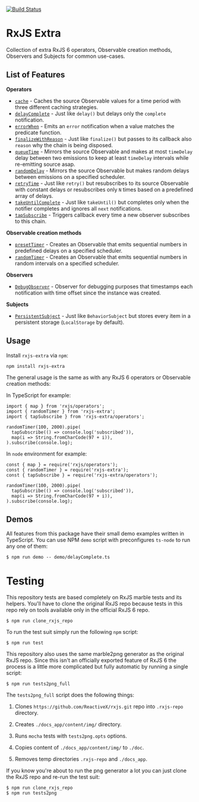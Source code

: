 [![Build Status](https://travis-ci.org/martinsik/rxjs-extra.svg?branch=master)](https://travis-ci.org/martinsik/rxjs-extra)

# RxJS Extra

Collection of extra RxJS 6 operators, Observable creation methods, Observers and Subjects for common use-cases.

## List of Features

**Operators**

 - [`cache`](https://github.com/martinsik/rxjs-extra/blob/master/doc/cache.md) - Caches the source Observable values for a time period with three different caching strategies.
 - [`delayComplete`](https://github.com/martinsik/rxjs-extra/blob/master/doc/delayComplete.md) - Just like `delay()` but delays only the `complete` notification.
 - [`errorWhen`](https://github.com/martinsik/rxjs-extra/blob/master/doc/errorWhen.md) - Emits an `error` notification when a value matches the predicate function.
 - [`finalizeWithReason`](https://github.com/martinsik/rxjs-extra/blob/master/doc/finalizeWithReason.md) - Just like `finalize()` but passes to its callback also `reason` why the chain is being disposed.
 - [`queueTime`](https://github.com/martinsik/rxjs-extra/blob/master/doc/queueTime.md) - Mirrors the source Observable and makes at most `timeDelay` delay between two emissions to keep at least `timeDelay` intervals while re-emitting source asap.
 - [`randomDelay`](https://github.com/martinsik/rxjs-extra/blob/master/doc/randomDelay.md) - Mirrors the source Observable but makes random delays between emissions on a specified scheduler.
 - [`retryTime`](https://github.com/martinsik/rxjs-extra/blob/master/doc/retryTime.md) - Just like `retry()` but resubscribes to its source Observable with constant delays or resubscribes only `N` times based on a predefined array of delays.
 - [`takeUntilComplete`](https://github.com/martinsik/rxjs-extra/blob/master/doc/takeUntilComplete.md) - Just like `takeUntil()` but completes only when the notifier completes and ignores all `next` notifications.
 - [`tapSubscribe`](https://github.com/martinsik/rxjs-extra/blob/master/doc/tapSubscribe.md) - Triggers callback every time a new observer subscribes to this chain.
 
**Observable creation methods**

 - [`presetTimer`](https://github.com/martinsik/rxjs-extra/blob/master/doc/presetTimer.md) - Creates an Observable that emits sequential numbers in predefined delays on a specified scheduler.
 - [`randomTimer`](https://github.com/martinsik/rxjs-extra/blob/master/doc/randomTimer.md) - Creates an Observable that emits sequential numbers in random intervals on a specified scheduler.
 
**Observers**

 - [`DebugObserver`](https://github.com/martinsik/rxjs-extra/blob/master/doc/DebugObserver.md) - Observer for debugging purposes that timestamps each notification with time offset since the instance was created.

**Subjects**

 - [`PersistentSubject`](https://github.com/martinsik/rxjs-extra/blob/master/doc/PersistentSubject.md) - Just like `BehaviorSubject` but stores every item in a persistent storage (`LocalStorage` by default).

## Usage

Install `rxjs-extra` via `npm`:

```
npm install rxjs-extra
```

The general usage is the same as with any RxJS 6 operators or Observable creation methods:

In TypeScript for example:

```
import { map } from 'rxjs/operators';
import { randomTimer } from 'rxjs-extra';
import { tapSubscribe } from 'rxjs-extra/operators';

randomTimer(100, 2000).pipe(
  tapSubscribe(() => console.log('subscribed')),
  map(i => String.fromCharCode(97 + i)),
).subscribe(console.log);
```

In `node` environment for example:

```
const { map } = require('rxjs/operators');
const { randomTimer } = require('rxjs-extra');
const { tapSubscribe } = require('rxjs-extra/operators');

randomTimer(100, 2000).pipe(
  tapSubscribe(() => console.log('subscribed')),
  map(i => String.fromCharCode(97 + i)),
).subscribe(console.log);
```

## Demos

All features from this package have their small demo examples written in TypeScript. You can use NPM `demo` script with preconfigures `ts-node` to run any one of them:

```
$ npm run demo -- demo/delayComplete.ts
```

# Testing

This repository tests are based completely on RxJS marble tests and its helpers. You'll have to clone the original RxJS repo because tests in this repo rely on tools available only in the official RxJS 6 repo.
                                                                                
```
$ npm run clone_rxjs_repo
```
 
To run the test suit simply run the following `npm` script:

```
$ npm run test
```

This repository also uses the same marble2png generator as the original RxJS repo. Since this isn't an officially exported feature of RxJS 6 the process is a little more complicated but fully automatic by running a single script:

```
$ npm run tests2png_full
```

The `tests2png_full` script does the following things:

1. Clones `https://github.com/ReactiveX/rxjs.git` repo into `.rxjs-repo` directory.

2. Creates `./docs_app/content/img/` directory.

3. Runs `mocha` tests with `tests2png.opts` options.

4. Copies content of `./docs_app/content/img/` to `./doc`.

5. Removes temp directories `.rxjs-repo` and `./docs_app`.

If you know you're about to run the png generator a lot you can just clone the RxJS repo and re-run the test suit:

 ```
$ npm run clone_rxjs_repo
$ npm run tests2png
 ```
